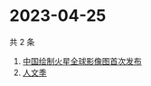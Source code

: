 # 2023-04-25

共 2 条

<!-- BEGIN -->
<!-- 最后更新时间 Tue Apr 25 2023 01:02:08 GMT+0800 (China Standard Time) -->

1. [中国绘制火星全球影像图首次发布](https://www.zhihu.com/search?q=中国绘制火星全球影像图首次发布)
1. [人文季](https://www.zhihu.com/search?q=人文季)

<!-- END -->
